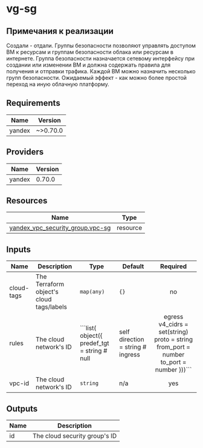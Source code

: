 # vg-sg

## Примечания к реализации

Создали - отдали.
Группы безопасности позволяют управлять доступом ВМ к ресурсам и группам безопасности
облака или ресурсам в интернете. Группа безопасности назначается сетевому интерфейсу
при создании или изменении ВМ и должна содержать правила для получения и отправки трафика.
Каждой ВМ можно назначить несколько групп безопасности.
Ожидаемый эффект - как можно более простой переход на иную облачную платформу.


<!-- BEGINNING OF PRE-COMMIT-TERRAFORM DOCS HOOK -->
## Requirements

| Name | Version |
|------|---------|
| yandex | ~>0.70.0 |

## Providers

| Name | Version |
|------|---------|
| yandex | 0.70.0 |

## Resources

| Name | Type |
|------|------|
| [yandex_vpc_security_group.vpc-sg](https://registry.terraform.io/providers/yandex-cloud/yandex/latest/docs/resources/vpc_security_group) | resource |

## Inputs

| Name | Description | Type | Default | Required |
|------|-------------|------|---------|:--------:|
| cloud-tags | The Terraform object's cloud tags/labels | `map(any)` | `{}` | no |
| rules | The cloud network's ID | ```list( object({ predef_tgt = string # null | self direction = string # ingress | egress v4_cidrs = set(string) proto = string from_port = number to_port = number }))``` | ```[ { "direction": "ingress", "from_port": -1, "predef_tgt": "self", "proto": "ANY", "to_port": -1, "v4_cidrs": [] }, { "direction": "egress", "from_port": -1, "predef_tgt": "self", "proto": "ANY", "to_port": -1, "v4_cidrs": [] }, { "direction": "egress", "from_port": -1, "predef_tgt": "cidr", "proto": "ANY", "to_port": -1, "v4_cidrs": [ "0.0.0.0/0" ] }, { "direction": "ingress", "from_port": -1, "predef_tgt": "cidr", "proto": "ICMP", "to_port": -1, "v4_cidrs": [ "0.0.0.0/0" ] }, { "direction": "ingress", "from_port": 22, "predef_tgt": "cidr", "proto": "TCP", "to_port": 22, "v4_cidrs": [ "0.0.0.0/0" ] }, { "direction": "ingress", "from_port": 51820, "predef_tgt": "cidr", "proto": "UDP", "to_port": 51820, "v4_cidrs": [ "0.0.0.0/0" ] } ]``` | no |
| vpc-id | The cloud network's ID | `string` | n/a | yes |

## Outputs

| Name | Description |
|------|-------------|
| id | The cloud security group's ID |
<!-- END OF PRE-COMMIT-TERRAFORM DOCS HOOK -->
